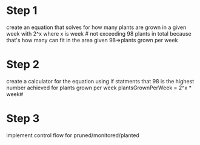 # Step 1 

create an equation that solves for how many plants are grown in a given week with 2^x where x is week #
not exceeding 98 plants in total because that's how many can fit in the area given 
98=>plants grown per week

# Step 2 

create a calculator for the equation using if statments that 98 is the highest number achieved for plants grown per week 
plantsGrownPerWeek = 2^x * week#


# Step 3
implement control flow for pruned/monitored/planted 
